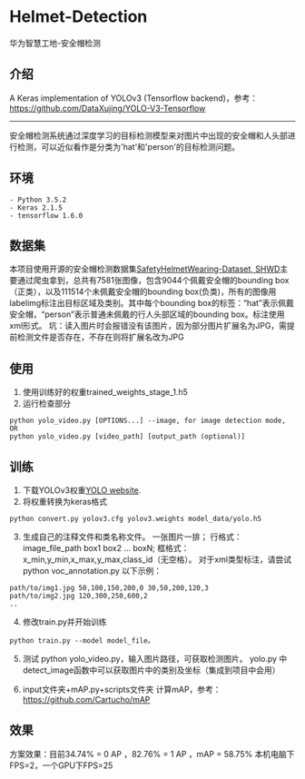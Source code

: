 # Helmet-Detection
华为智慧工地-安全帽检测

## 介绍

A Keras implementation of YOLOv3 (Tensorflow backend)，参考：https://github.com/DataXujing/YOLO-V3-Tensorflow 


---
安全帽检测系统通过深度学习的目标检测模型来对图片中出现的安全帽和人头部进行检测，可以近似看作是分类为'hat'和'person'的目标检测问题。

## 环境
    - Python 3.5.2
    - Keras 2.1.5
    - tensorflow 1.6.0

## 数据集
本项目使用开源的安全帽检测数据集[SafetyHelmetWearing-Dataset, SHWD](https://github.com/njvisionpower/Safety-Helmet-Wearing-Dataset)主要通过爬虫拿到，总共有7581张图像，包含9044个佩戴安全帽的bounding box（正类），以及111514个未佩戴安全帽的bounding box(负类)，所有的图像用labelimg标注出目标区域及类别。其中每个bounding box的标签：“hat”表示佩戴安全帽，“person”表示普通未佩戴的行人头部区域的bounding box。标注使用xml形式。
坑：读入图片时会报错没有该图片，因为部分图片扩展名为JPG，需提前检测文件是否存在，不存在则将扩展名改为JPG  

## 使用
1. 使用训练好的权重trained_weights_stage_1.h5
2. 运行检查部分
```
python yolo_video.py [OPTIONS...] --image, for image detection mode, OR
python yolo_video.py [video_path] [output_path (optional)]
```
## 训练
1. 下载YOLOv3权重[YOLO website](http://pjreddie.com/darknet/yolo/).
2. 将权重转换为keras格式
```
python convert.py yolov3.cfg yolov3.weights model_data/yolo.h5
```

3. 生成自己的注释文件和类名称文件。
一张图片一排；
行格式：image_file_path box1 box2 ... boxN;
框格式：x_min,y_min,x_max,y_max,class_id（无空格）。
对于xml类型标注，请尝试python voc_annotation.py
以下示例：
```
path/to/img1.jpg 50,100,150,200,0 30,50,200,120,3
path/to/img2.jpg 120,300,250,600,2
..
```

4. 修改train.py并开始训练
```
python train.py --model model_file。 
```
5. 测试 
python yolo_video.py，输入图片路径，可获取检测图片。
yolo.py 中detect_image函数中可以获取图片中的类别及坐标（集成到项目中会用）

6. input文件夹+mAP.py+scripts文件夹 计算mAP，参考：https://github.com/Cartucho/mAP
## 效果
方案效果：目前34.74% = 0 AP ，82.76% = 1 AP ，mAP = 58.75%
本机电脑下FPS=2，一个GPU下FPS=25

